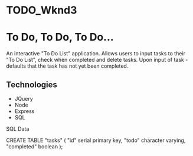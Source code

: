 # TODO_Wknd3

To Do, To Do, To Do...
===========

An interactive "To Do List" application.  Allows users to input tasks to their "To Do List", check when completed and delete tasks.  Upon input of task - defaults that the task has not yet been completed.  

Technologies
------------
* JQuery
* Node
* Express
* SQL

SQL Data 

CREATE TABLE "tasks" (
	"id" serial primary key,
	"todo" character varying,
	"completed" boolean
	);